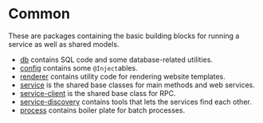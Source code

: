 # Common

These are packages containing the basic building blocks for running a service as well
as shared models. 

* [db](db/) contains SQL code and some database-related utilities.
* [config](config/) contains some `@Inject`ables.
* [renderer](renderer/) contains utility code for rendering website templates.
* [service](service/) is the shared base classes for main methods and web services.
* [service-client](service-client/) is the shared base class for RPC.
* [service-discovery](service-discovery) contains tools that lets the services find each other.
* [process](process/) contains boiler plate for batch processes. 
